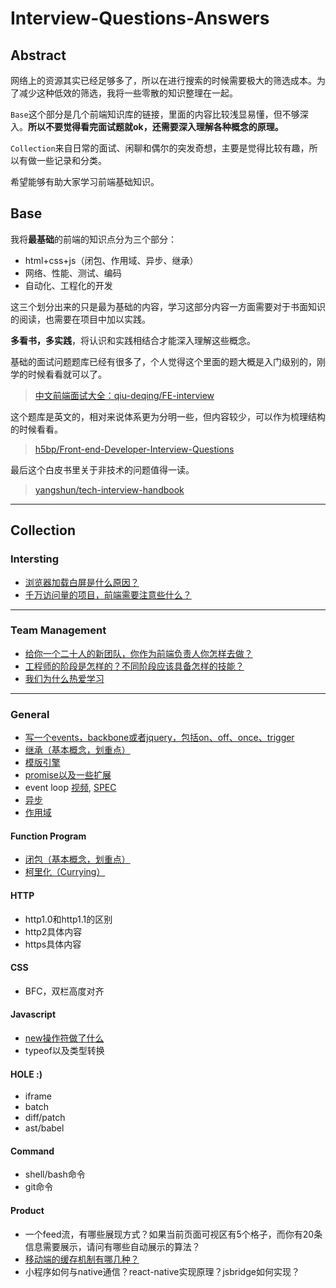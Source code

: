 # Interview-Questions-Answers

## Abstract
网络上的资源其实已经足够多了，所以在进行搜索的时候需要极大的筛选成本。为了减少这种低效的筛选，我将一些零散的知识整理在一起。  

`Base`这个部分是几个前端知识库的链接，里面的内容比较浅显易懂，但不够深入。**所以不要觉得看完面试题就ok，还需要深入理解各种概念的原理。**

`Collection`来自日常的面试、闲聊和偶尔的突发奇想，主要是觉得比较有趣，所以有做一些记录和分类。  

希望能够有助大家学习前端基础知识。

## Base

我将**最基础**的前端的知识点分为三个部分：
- html+css+js（闭包、作用域、异步、继承）
- 网络、性能、测试、编码
- 自动化、工程化的开发  

这三个划分出来的只是最为基础的内容，学习这部分内容一方面需要对于书面知识的阅读，也需要在项目中加以实践。

**多看书，多实践**，将认识和实践相结合才能深入理解这些概念。  

基础的面试问题题库已经有很多了，个人觉得这个里面的题大概是入门级别的，刚学的时候看看就可以了。
>[中文前端面试大全：qiu-deqing/FE-interview](https://github.com/qiu-deqing/FE-interview)  

这个题库是英文的，相对来说体系更为分明一些，但内容较少，可以作为梳理结构的时候看看。
>[h5bp/Front-end-Developer-Interview-Questions](https://github.com/h5bp/Front-end-Developer-Interview-Questions)

最后这个白皮书里关于非技术的问题值得一读。
>[yangshun/tech-interview-handbook](https://github.com/yangshun/tech-interview-handbook)

---
## Collection

### Intersting

- [浏览器加载白屏是什么原因？](/WhiteScreen.md)
- [千万访问量的项目，前端需要注意些什么？](/DozensOfVisits.md)

---
### Team Management
- [给你一个二十人的新团队，你作为前端负责人你怎样去做？](/Team.md)
- [工程师的阶段是怎样的？不同阶段应该具备怎样的技能？](/Stages.md)
- [我们为什么热爱学习](/Learning.md)

---
### General

- [写一个events，backbone或者jquery，包括on、off、once、trigger](/Events.md)
- [继承（基本概念，划重点）](/Inherit.md)
- [模版引擎](/Template.md)
- [promise以及一些扩展](/Promise.md)
- event loop [视频](https://www.youtube.com/watch?v=8aGhZQkoFbQ&feature=youtu.be), [SPEC](https://html.spec.whatwg.org/multipage/webappapis.html#event-loop-processing-model)
- [异步](https://blog.risingstack.com/writing-a-javascript-framework-execution-timing-beyond-settimeout/ )
- [作用域](http://www.cnblogs.com/TomXu/archive/2012/01/18/2312463.html)

#### Function Program
- [闭包（基本概念，划重点）](/Clojure.md)
- [柯里化（Currying）](/Currying.md)

#### HTTP
- http1.0和http1.1的区别
- http2具体内容
- https具体内容

#### CSS
- BFC，双栏高度对齐

#### Javascript
- [new操作符做了什么](http://blog.csdn.net/aimingoo/article/details/6105048)
- typeof以及类型转换

#### HOLE :)
- iframe
- batch
- diff/patch
- ast/babel

#### Command
- shell/bash命令
- git命令

#### Product
- 一个feed流，有哪些展现方式？如果当前页面可视区有5个格子，而你有20条信息需要展示，请问有哪些自动展示的算法？
- [移动端的缓存机制有哪几种？](https://segmentfault.com/a/1190000004132566)
- 小程序如何与native通信？react-native实现原理？jsbridge如何实现？
